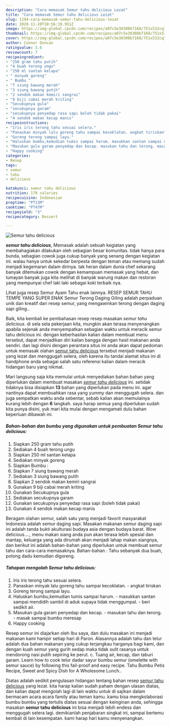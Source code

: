 ```yaml
---
description: "Cara memasak Semur tahu delicious Lezat"
title: "Cara memasak Semur tahu delicious Lezat"
slug: 1194-cara-memasak-semur-tahu-delicious-lezat
date: 2020-11-20T10:56:19.951Z
image: https://img-global.cpcdn.com/recipes/a07c5e38308b7168/751x532cq70/semur-tahu-delicious-foto-resep-utama.jpg
thumbnail: https://img-global.cpcdn.com/recipes/a07c5e38308b7168/751x532cq70/semur-tahu-delicious-foto-resep-utama.jpg
cover: https://img-global.cpcdn.com/recipes/a07c5e38308b7168/751x532cq70/semur-tahu-delicious-foto-resep-utama.jpg
author: Connor Duncan
ratingvalue: 3.6
reviewcount: 7
recipeingredient:
- "250 gram tahu putih"
- "4 buah terong ungu"
- "250 ml santan kelapa"
- " minyak goreng"
- " Bumbu "
- "7 siung bawang merah"
- "3 siung bawang putih"
- "2 sendok makan kemiri sangrai"
- "9 biji cabai merah kriting"
- "Secukupnya gula"
- "secukupnya garam"
- "secukupnya penyedap rasa sapi boleh tidak pakai"
- "4 sendok makan kecap manis"
recipeinstructions:
- "Iris iris terong tahu sesuai selera."
- "Panaskan minyak lalu goreng tahu sampai kecoklatan. angkat tiriskan"
- "Goreng terong sampai layu."
- "Haluskan bumbu,kemudian tumis sampai harum. masukkan santan sampai mendidih sambil di aduk supaya tidak menggumpal. beri sedikit air."
- "Masukan gula garam penyedap dan kecap. masukan tahu dan terong. masak sampai bumbu meresap"
- "Happy cooking"
categories:
- Resep
tags:
- semur
- tahu
- delicious

katakunci: semur tahu delicious 
nutrition: 179 calories
recipecuisine: Indonesian
preptime: "PT13M"
cooktime: "PT47M"
recipeyield: "3"
recipecategory: Dessert

---
```



![Semur tahu delicious](https://img-global.cpcdn.com/recipes/a07c5e38308b7168/751x532cq70/semur-tahu-delicious-foto-resep-utama.jpg)

<b><i>semur tahu delicious</i></b>, Memasak adalah sebuah kegiatan yang membahagiakan dilakukan oleh sebagian besar komunitas. tidak hanya para bunda, sebagian cowok juga cukup banyak yang senang dengan kegiatan ini. walau hanya untuk sekedar berpesta dengan teman atau memang sudah menjadi kegemaran dalam dirinya. tak heran dalam dunia chef sekarang banyak ditemukan cowok dengan kemampuan memasak yang hebat, dan lumayan banyak juga kita melihat di banyak warung makan dan restoran yang mempunyai chef laki laki sebagai koki terbaik nya.

Lihat juga resep Semur Ayam Tahu enak lainnya. RESEP SEMUR TAHU TEMPE YANG SUPER ENAK Semur Terong Daging Giling adalah perpaduan unik dan kreatif dari resep semur, yang mengawinkan terong dengan daging sapi giling..

Baik, kita kembali ke pembahasan resep resep masakan <i>semur tahu delicious</i>. di sela sela pekerjaan kita, mungkin akan terasa menyenangkan apabila sejenak anda menyempatkan sebagian waktu untuk meracik semur tahu delicious ini. dengan keberhasilan kalian dalam membuat menu tersebut, dapat menjadikan diri kalian bangga dengan hasil makanan anda sendiri. dan lagi disini dengan perantara situs ini anda akan dapat pedoman untuk memasak olahan <u>semur tahu delicious</u> tersebut menjadi makanan yang lezat dan menggugah selera, oleh karena itu tandai alamat situs ini di handphone anda sebagai salah satu referensi kalian dalam meracik hidangan baru yang nikmat.


Mari langsung saja kita memulai untuk menyediakan bahan bahan yang diperlukan dalam membuat masakan <u><i>semur tahu delicious</i></u> ini. setidak tidaknya bisa disiapkan <b>13</b> bahan yang diperlukan pada menu ini. agar nantinya dapat membuahkan rasa yang yummy dan menggugah selera. dan juga sempatkan waktu anda sebentar, sebab kalian akan memulainya kurang lebih dengan <b>6</b> langkah. saya harap semua yang diperlukan sudah kita punya disini, yuk mari kita mulai dengan mengamati dulu bahan keperluan dibawah ini.

<!--inarticleads1-->

##### Bahan-bahan dan bumbu yang digunakan untuk pembuatan Semur tahu delicious:

1. Siapkan 250 gram tahu putih
1. Sediakan 4 buah terong ungu
1. Siapkan 250 ml santan kelapa
1. Sediakan  minyak goreng
1. Siapkan  Bumbu :
1. Siapkan 7 siung bawang merah
1. Sediakan 3 siung bawang putih
1. Siapkan 2 sendok makan kemiri sangrai
1. Gunakan 9 biji cabai merah kriting
1. Gunakan Secukupnya gula
1. Sediakan secukupnya garam
1. Gunakan secukupnya penyedap rasa sapi (boleh tidak pakai)
1. Gunakan 4 sendok makan kecap manis


Beragam olahan semur, salah satu yang menjadi favorit masyarakat Indonesia adalah semur daging sapi. Masakan makanan semur daging sapi ini adalah tanda bukti akulturasi budaya asia dengan budaya barat. Wow delicious…., menu makan siang anda pun akan terasa lebih spesial dan mantap, keluarga yang ada dirumah akan menjadi lahap makan siangnya, dan berikut ini adalah bahan-bahan yang diperlukan untuk membuat semur tahu dan cara-cara memasaknya. Bahan-bahan : Tahu sebanyak dua buah, potong dadu kemudian digoreng. 

<!--inarticleads2-->

##### Tahapan mengolah Semur tahu delicious:

1. Iris iris terong tahu sesuai selera.
1. Panaskan minyak lalu goreng tahu sampai kecoklatan. - angkat tiriskan
1. Goreng terong sampai layu.
1. Haluskan bumbu,kemudian tumis sampai harum. - masukkan santan sampai mendidih sambil di aduk supaya tidak menggumpal. - beri sedikit air.
1. Masukan gula garam penyedap dan kecap. - masukan tahu dan terong. - masak sampai bumbu meresap
1. Happy cooking


Resep semur ini diajarkan oleh Ibu saya, dan dulu masakan ini menjadi makanan kami hampir setiap hari di Paron. Alasannya adalah tahu dan telur adalah dua bahan makanan yang cukup terjangkau harganya bagi kami, dan dengan kuah semur yang gurih sedap maka tidak sulit rasanya untuk mendorong nasi putih sepiring ke perut. c. Tuang air, kecap, dan taburi garam. Learn how to cook telur dadar sayur bumbu semur (omelette with semur sauce) by following this fail-proof and easy recipe. Tahu Bumbu Petis Recipe, Sweet and Spicy Dish for A Wholesome Lunch.. 

Diatas adalah sedikit pengulasan hidangan tentang bahan resep <u>semur tahu delicious</u> yang lezat. kita harap kalian sudah paham dengan ulasan diatas, dan kalian dapat mengolah lagi di lain waktu untuk di sajikan dalam bermacam acara acara family atau teman kamu. kamu bisa mengkolaborasi bumbu bumbu yang tertulis diatas sesuai dengan keinginan anda, sehingga masakan <b>semur tahu delicious</b> ini bisa menjadi lebih endess dan menggugah selera lagi. demikianlah penjabaran singkat ini, sampai bertemu kembali di lain kesempatan. kami harap hari kamu menyenangkan.
